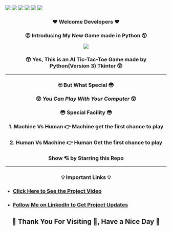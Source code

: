 ![](https://img.shields.io/badge/Programming_Language-Python-blue.svg)
![](https://img.shields.io/badge/Tool_Used-Tkinter-gold.svg)
![](https://img.shields.io/badge/Game-Tic_Tac_Toe-yellow.svg)
![](https://img.shields.io/badge/Mode-AI-orange.svg)
![](https://img.shields.io/badge/Python_Version-3.7-brown.svg)
![](https://img.shields.io/badge/Status-Complete-green.svg)

<h3 align="center"> ❤️ Welcome Developers ❤️  </h3>

### <p align="center">  	😮 Introducing My New Game made in Python 	😮 </p>

<p align="center"><img src="game_gif.gif"></p>

###  <p align="center">	😲 Yes, This is an AI Tic-Tac-Toe Game made by Python(Version 3) Tkinter 	😲</p>

---

<h3 align="center"><b>🙄 But What Special 😳</b></h3>

<h3 align="center"> 😲 <i>You Can Play With Your Computer</i> 😲 </h3>
<h3 align="center">	😳<b> Special Facility</b> 😳</h3>
<h3 align="center">1. Machine Vs Human 👉  Machine get the first chance to play</h3>
<h3 align="center">2. Human Vs Machine 👉  Human Get the first chance to play</h3>
<h3 align="center"><b>Show 💘 by Starring this Repo</b></h3>

---
<h3 align="center">💡 <b>Important Links</b> 💡</h3>

- ### [Click Here to See the Project Video](https://youtu.be/eDpWs09ZGvI)

- ### [Follow Me on LinkedIn to Get Project Updates](https://www.linkedin.com/in/samarpan-dasgupta-4aa1061b0/ "LCO")

<h2 align="center"><b>🧡 Thank You For Visiting 🙏, Have a Nice Day 🧡</b></h2>

